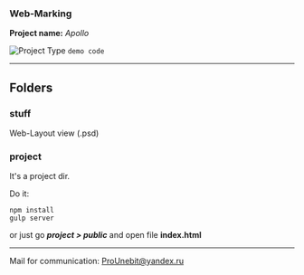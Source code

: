 ### Web-Marking
**Project name:** *Apollo*

![Project Type](https://preview.ibb.co/bsF6cy/pic_demo_Js.png)
```demo code```
- - -
## Folders
### stuff
Web-Layout view (.psd)
### project
It's a project dir.

Do it:
```
npm install
gulp server
```
or just go _**project > public**_ and open file **index.html**
- - -
Mail for communication: <ProUnebit@yandex.ru>
